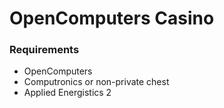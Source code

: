 # OpenComputers Casino


### Requirements
* OpenComputers
* Computronics or non-private chest
* Applied Energistics 2
